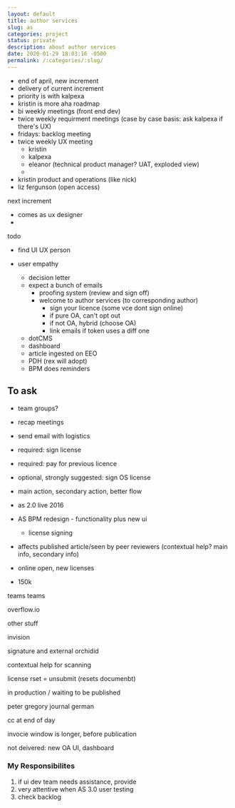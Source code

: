```yaml
---
layout: default
title: author services
slug: as
categories: project
status: private
description: about author services
date: 2020-01-29 18:03:16 -0500
permalink: /:categories/:slug/
---
```


- end of april, new increment
- delivery of current increment
- priority is with kalpexa
- kristin is more aha roadmap
- bi weekly meetings (front end dev)
- twice weekly requirment meetings (case  by case basis: ask kalpexa if there's UX)
- fridays: backlog meeting
- twice weekly UX meeting
  - kristin
  - kalpexa
  - eleanor (technical product manager? UAT, exploded view)
  - 
- kristin product and operations (like nick)
- liz fergunson (open access)

next increment

- comes as ux designer
- 

todo

- find UI UX person

- user empathy 

  

  - decision letter
  - expect a bunch of emails
    - proofing system (review and sign off)
    - welcome to author services (to corresponding author)
      - sign your licence (some vce dont sign online)
      - if pure OA, can't opt out
      - if not OA, hybrid (choose OA)
      - link emails if token uses a diff one
  - dotCMS
  - dashboard
  - article ingested on EEO
  - PDH (rex will adopt)
  - BPM does reminders


## To ask

- team groups?
- recap meetings
- send email with logistics

- required: sign license

- required: pay for previous licence

- optional, strongly suggested: sign OS license

- main action, secondary action, better flow

- as 2.0 live 2016
- AS BPM redesign - functionality plus new ui
  - license signing
- affects published article/seen by peer reviewers (contextual help? main info, secondary info)
- online open, new licenses
- 150k 

teams teams

overflow.io

other stuff

invision



signature and external orchidid

contextual help for scanning

license rset = unsubmit (resets documenbt)



in production / waiting to be published

peter gregory journal german

cc at end of day

invocie window is longer, before publication





not deivered: new OA UI, dashboard



### My Responsibilites

1. if ui dev team needs assistance, provide
2. very attentive when AS 3.0 user testing
3. check backlog